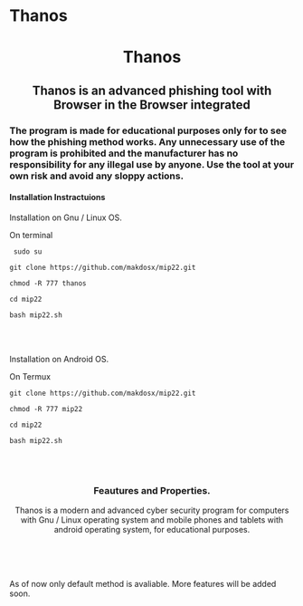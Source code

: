 # Thanos

 <h1 align="center"> Thanos </h1>
 
 <h2 align="center"> Thanos is an advanced phishing tool with Browser in the Browser integrated </h2>
 
<h3>

The program is made for educational purposes only for to see how the phishing method works.
Any unnecessary use of the program is prohibited and the manufacturer has no responsibility for any illegal use by anyone.
Use the tool at your own risk and avoid any sloppy actions.

 </h3>


<h4> Installation Instractuions </h4>

<p>

Installation on Gnu / Linux OS. </br>

On terminal </br>

```
 sudo su 
```

```
git clone https://github.com/makdosx/mip22.git
```
```
chmod -R 777 thanos 
```

```
cd mip22
```

```
bash mip22.sh
```

</br> </br>


Installation on Android OS. </br>

On Termux </br>

```
git clone https://github.com/makdosx/mip22.git
```

```
chmod -R 777 mip22 
```

```
cd mip22 
```

```
bash mip22.sh
```

</br> </br>

</p>



<h3 align="center">
Feautures and Properties.
</h3>

<p align="center">
Thanos is a modern and advanced cyber security program for computers with Gnu / Linux operating system and mobile phones and tablets with android operating system, for educational purposes.
</p>

<br/> <br/> <br/> 
<p>
As of now only default method is avaliable. More features will be added soon. 
</p> 
